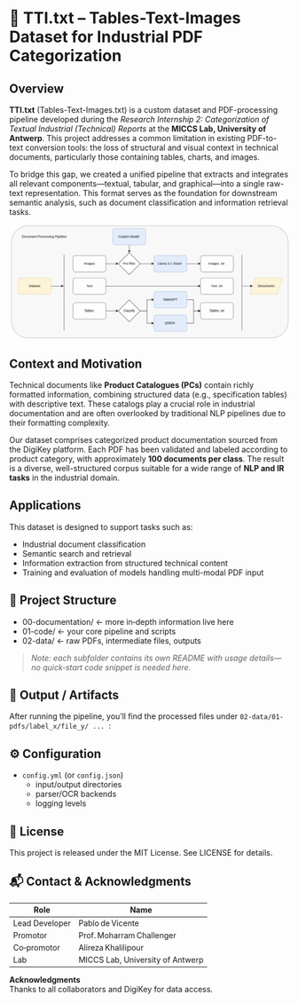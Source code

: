 # 📄 TTI.txt – Tables-Text-Images Dataset for Industrial PDF Categorization

## Overview

**TTI.txt** (Tables-Text-Images.txt) is a custom dataset and PDF-processing pipeline developed during the _Research Internship 2: Categorization of Textual Industrial (Technical) Reports_ at the **MICCS Lab, University of Antwerp**. This project addresses a common limitation in existing PDF-to-text conversion tools: the loss of structural and visual context in technical documents, particularly those containing tables, charts, and images.

To bridge this gap, we created a unified pipeline that extracts and integrates all relevant components—textual, tabular, and graphical—into a single raw-text representation. This format serves as the foundation for downstream semantic analysis, such as document classification and information retrieval tasks.

<p align="center">
  <img src="./00-documentation/Figures/processing_pipeline.png" 
       alt="Processing Pipeline" 
       width="1000" />
</p>

## Context and Motivation

Technical documents like **Product Catalogues (PCs)** contain richly formatted information, combining structured data (e.g., specification tables) with descriptive text. These catalogs play a crucial role in industrial documentation and are often overlooked by traditional NLP pipelines due to their formatting complexity.

Our dataset comprises categorized product documentation sourced from the DigiKey platform. Each PDF has been validated and labeled according to product category, with approximately **100 documents per class**. The result is a diverse, well-structured corpus suitable for a wide range of **NLP and IR tasks** in the industrial domain.

## Applications

This dataset is designed to support tasks such as:

- Industrial document classification  
- Semantic search and retrieval  
- Information extraction from structured technical content  
- Training and evaluation of models handling multi-modal PDF input

## 🚧 Project Structure

* 00-documentation/ ← more in‑depth information live here
* 01-code/ ← your core pipeline and scripts
* 02-data/ ← raw PDFs, intermediate files, outputs

> _Note: each subfolder contains its own README with usage details—no quick‐start code snippet is needed here._

## 📂 Output / Artifacts

After running the pipeline, you’ll find the processed files under `02-data/01-pdfs/label_x/file_y/ ... `:

## ⚙️ Configuration

- `config.yml` (or `config.json`)  
  - input/output directories  
  - parser/OCR backends  
  - logging levels  

## 📝 License
This project is released under the MIT License. See LICENSE for details.

## 📬 Contact & Acknowledgments

| **Role**             | **Name**                                   |
| -------------------- | ------------------------------------------ |
| Lead Developer       | Pablo de Vicente                           |
| Promotor             | Prof. Moharram Challenger                  |
| Co‑promotor          | Alireza Khalilipour                        |
| Lab                  | MICCS Lab, University of Antwerp           |

**Acknowledgments**  
Thanks to all collaborators and DigiKey for data access.
